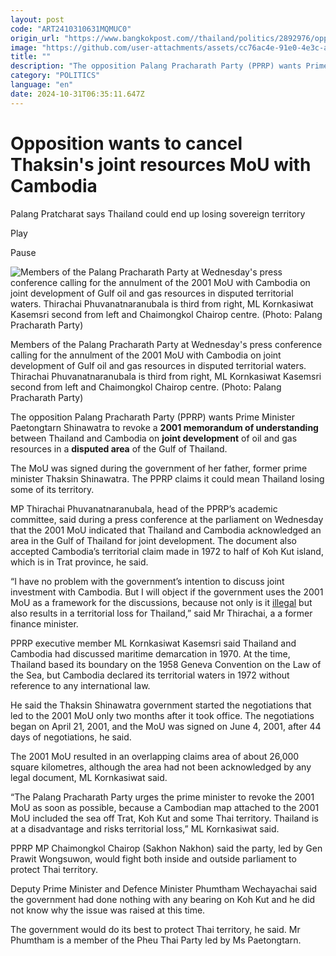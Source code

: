 ```yaml
---
layout: post
code: "ART2410310631MQMUC0"
origin_url: "https://www.bangkokpost.com//thailand/politics/2892976/opposition-wants-to-cancel-thaksins-joint-resources-mou-with-cambodia"
image: "https://github.com/user-attachments/assets/cc76ac4e-91e0-4e3c-a4d1-44aab324b36f"
title: ""
description: "The opposition Palang Pracharath Party (PPRP) wants Prime Minister Paetongtarn Shinawatra to revoke a  2001 memorandum of understanding  between Thailand and Cambodia on  joint development  of oil and gas resources in a  disputed area  of the Gulf of Thailand."
category: "POLITICS"
language: "en"
date: 2024-10-31T06:35:11.647Z
---
```


# 

Opposition wants to cancel Thaksin's joint resources MoU with Cambodia
======================================================================

Palang Pratcharat says Thailand could end up losing sovereign territory

Play

Pause

![Members of the Palang Pracharath Party at Wednesday's press conference calling for the  annulment of the 2001 MoU with Cambodia on joint development of Gulf oil and gas resources in disputed territorial waters. Thirachai Phuvanatnaranubala is third from right, ML Kornkasiwat Kasemsri second from left and Chaimongkol Chairop centre. (Photo: Palang Pracharath Party)](https://github.com/user-attachments/assets/1bee0de4-85a4-4800-98a1-b704e90540c8)

Members of the Palang Pracharath Party at Wednesday's press conference calling for the annulment of the 2001 MoU with Cambodia on joint development of Gulf oil and gas resources in disputed territorial waters. Thirachai Phuvanatnaranubala is third from right, ML Kornkasiwat Kasemsri second from left and Chaimongkol Chairop centre. (Photo: Palang Pracharath Party)

The opposition Palang Pracharath Party (PPRP) wants Prime Minister Paetongtarn Shinawatra to revoke a **2001 memorandum of understanding** between Thailand and Cambodia on **joint development** of oil and gas resources in a **disputed area** of the Gulf of Thailand.

The MoU was signed during the government of her father, former prime  minister Thaksin Shinawatra. The PPRP claims it could mean Thailand losing some of its territory.

MP Thirachai Phuvanatnaranubala, head of the PPRP’s academic committee, said during a press conference at the parliament on Wednesday that the 2001 MoU indicated that Thailand and Cambodia acknowledged an area in the Gulf of Thailand for joint development. The document also accepted Cambodia’s territorial claim made in 1972 to half of Koh Kut island, which is in Trat province, he said.

“I have no problem with the government’s intention to discuss joint investment with Cambodia. But I will object if the government uses the 2001 MoU as a framework for the discussions, because not only is it [illegal](https://www.bangkokpost.com/thailand/general/2774264) but also results in a territorial loss for Thailand,” said Mr Thirachai, a a former finance minister.

PPRP executive member ML Kornkasiwat Kasemsri said Thailand and Cambodia had discussed maritime demarcation in 1970. At the time, Thailand based its boundary on the 1958 Geneva Convention on the Law of the Sea, but Cambodia declared its territorial waters in 1972 without reference to any international law.

He said the Thaksin Shinawatra government started the negotiations that led to the 2001 MoU only two months after it took office. The negotiations began on April 21, 2001, and the MoU was signed on June 4, 2001, after 44 days of negotiations, he said.

The 2001 MoU resulted in an overlapping claims area of about 26,000 square kilometres, although the area had not been acknowledged by any legal document, ML Kornkasiwat said.

“The Palang Pracharath Party urges the prime minister to revoke the 2001 MoU as soon as possible, because a Cambodian map attached to the 2001 MoU included the sea off Trat, Koh Kut and some Thai territory. Thailand is at a disadvantage and risks territorial loss,” ML Kornkasiwat said.

PPRP MP Chaimongkol Chairop (Sakhon Nakhon) said the party, led by Gen Prawit Wongsuwon, would fight both inside and outside parliament to protect Thai territory.

Deputy Prime Minister and Defence Minister Phumtham Wechayachai said the government had done nothing with any bearing on Koh Kut and he did not know why the issue was raised at this time.

The government would do its best to protect Thai territory, he said. Mr Phumtham is a member of the Pheu Thai Party led by Ms Paetongtarn.